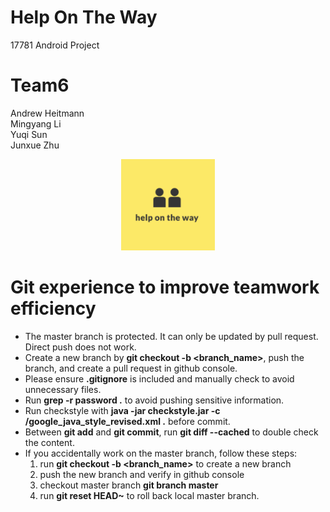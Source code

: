 # Help On The Way
17781 Android Project

# Team6 
Andrew Heitmann<br>
Mingyang Li<br>
Yuqi Sun<br>
Junxue Zhu<br>

<div align="center">
   <img src="HelpOnTheWay/app/libs/logo.png" width="150px">
</div>

# Git experience to improve teamwork efficiency
* The master branch is protected. It can only be updated by pull request. Direct push does not work.
* Create a new branch by **git checkout -b <branch_name>**, push the branch, and create a pull request in github console.
* Please ensure **.gitignore** is included and manually check to avoid unnecessary files.
* Run **grep -r password .** to avoid pushing sensitive information.
* Run checkstyle with **java -jar checkstyle.jar -c /google_java_style_revised.xml .** before commit.
* Between **git add** and **git commit**, run **git diff --cached** to double check the content.
* If you accidentally work on the master branch, follow these steps:
   1. run **git checkout -b <branch_name>** to create a new branch
   2. push the new branch and verify in github console
   3. checkout master branch **git branch master**
   4. run **git reset HEAD~** to roll back local master branch.
